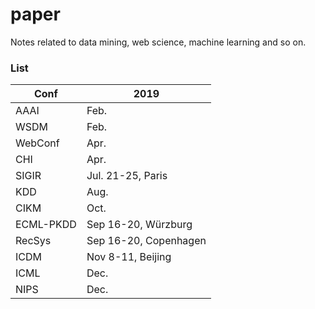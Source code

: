 # paper
Notes related to data mining, web science, machine learning and so on.

### List

|Conf|2019|
|---|---|
|AAAI|Feb.|
|WSDM|Feb.|
|WebConf|Apr.|
|CHI|Apr.|
|SIGIR|Jul. 21-25, Paris|
|KDD|Aug.|
|CIKM|Oct.|
|ECML-PKDD|Sep 16-20, Würzburg|
|RecSys|Sep 16-20, Copenhagen|
|ICDM|Nov 8-11, Beijing|
|ICML|Dec.|
|NIPS|Dec.|
